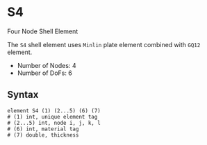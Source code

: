 # S4

Four Node Shell Element

The `S4` shell element uses `Minlin` plate element combined with `GQ12` element.

* Number of Nodes: 4
* Number of DoFs: 6

## Syntax

```
element S4 (1) (2...5) (6) (7)
# (1) int, unique element tag
# (2...5) int, node i, j, k, l
# (6) int, material tag
# (7) double, thickness
```
